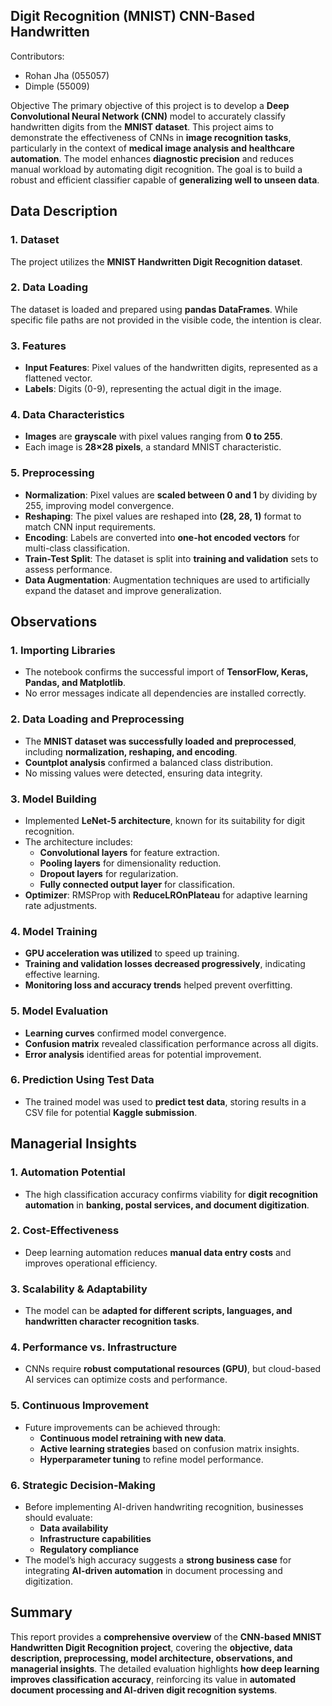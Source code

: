 ## **Digit Recognition (MNIST) CNN-Based Handwritten**

Contributors:
- Rohan Jha (055057)
- Dimple (55009)

Objective
The primary objective of this project is to develop a **Deep Convolutional Neural Network (CNN)** model to accurately classify handwritten digits from the **MNIST dataset**. This project aims to demonstrate the effectiveness of CNNs in **image recognition tasks**, particularly in the context of **medical image analysis and healthcare automation**. The model enhances **diagnostic precision** and reduces manual workload by automating digit recognition. The goal is to build a robust and efficient classifier capable of **generalizing well to unseen data**.

## Data Description
### 1. Dataset
The project utilizes the **MNIST Handwritten Digit Recognition dataset**.

### 2. Data Loading
The dataset is loaded and prepared using **pandas DataFrames**. While specific file paths are not provided in the visible code, the intention is clear. 

### 3. Features
- **Input Features**: Pixel values of the handwritten digits, represented as a flattened vector.
- **Labels**: Digits (0-9), representing the actual digit in the image.

### 4. Data Characteristics
- **Images** are **grayscale** with pixel values ranging from **0 to 255**.
- Each image is **28×28 pixels**, a standard MNIST characteristic.

### 5. Preprocessing
- **Normalization**: Pixel values are **scaled between 0 and 1** by dividing by 255, improving model convergence.
- **Reshaping**: The pixel values are reshaped into **(28, 28, 1)** format to match CNN input requirements.
- **Encoding**: Labels are converted into **one-hot encoded vectors** for multi-class classification.
- **Train-Test Split**: The dataset is split into **training and validation** sets to assess performance.
- **Data Augmentation**: Augmentation techniques are used to artificially expand the dataset and improve generalization.

## Observations
### 1. Importing Libraries
- The notebook confirms the successful import of **TensorFlow, Keras, Pandas, and Matplotlib**.
- No error messages indicate all dependencies are installed correctly.

### 2. Data Loading and Preprocessing
- The **MNIST dataset was successfully loaded and preprocessed**, including **normalization, reshaping, and encoding**.
- **Countplot analysis** confirmed a balanced class distribution.
- No missing values were detected, ensuring data integrity.

### 3. Model Building
- Implemented **LeNet-5 architecture**, known for its suitability for digit recognition.
- The architecture includes:
  - **Convolutional layers** for feature extraction.
  - **Pooling layers** for dimensionality reduction.
  - **Dropout layers** for regularization.
  - **Fully connected output layer** for classification.
- **Optimizer**: RMSProp with **ReduceLROnPlateau** for adaptive learning rate adjustments.

### 4. Model Training
- **GPU acceleration was utilized** to speed up training.
- **Training and validation losses decreased progressively**, indicating effective learning.
- **Monitoring loss and accuracy trends** helped prevent overfitting.

### 5. Model Evaluation
- **Learning curves** confirmed model convergence.
- **Confusion matrix** revealed classification performance across all digits.
- **Error analysis** identified areas for potential improvement.

### 6. Prediction Using Test Data
- The trained model was used to **predict test data**, storing results in a CSV file for potential **Kaggle submission**.

## Managerial Insights
### 1. Automation Potential
- The high classification accuracy confirms viability for **digit recognition automation** in **banking, postal services, and document digitization**.

### 2. Cost-Effectiveness
- Deep learning automation reduces **manual data entry costs** and improves operational efficiency.

### 3. Scalability & Adaptability
- The model can be **adapted for different scripts, languages, and handwritten character recognition tasks**.

### 4. Performance vs. Infrastructure
- CNNs require **robust computational resources (GPU)**, but cloud-based AI services can optimize costs and performance.

### 5. Continuous Improvement
- Future improvements can be achieved through:
  - **Continuous model retraining with new data**.
  - **Active learning strategies** based on confusion matrix insights.
  - **Hyperparameter tuning** to refine model performance.

### 6. Strategic Decision-Making
- Before implementing AI-driven handwriting recognition, businesses should evaluate:
  - **Data availability**
  - **Infrastructure capabilities**
  - **Regulatory compliance**
- The model’s high accuracy suggests a **strong business case** for integrating **AI-driven automation** in document processing and digitization.

## Summary
This report provides a **comprehensive overview** of the **CNN-based MNIST Handwritten Digit Recognition project**, covering the **objective, data description, preprocessing, model architecture, observations, and managerial insights**. The detailed evaluation highlights **how deep learning improves classification accuracy**, reinforcing its value in **automated document processing and AI-driven digit recognition systems**.

